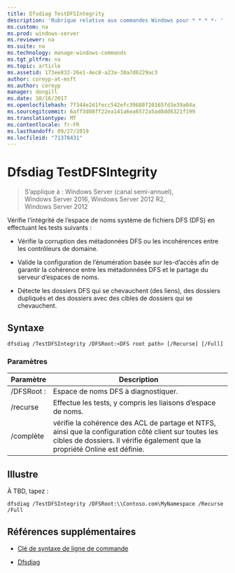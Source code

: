 ```yaml
---
title: Dfsdiag TestDFSIntegrity
description: 'Rubrique relative aux commandes Windows pour * * * *- '
ms.custom: na
ms.prod: windows-server
ms.reviewer: na
ms.suite: na
ms.technology: manage-windows-commands
ms.tgt_pltfrm: na
ms.topic: article
ms.assetid: 173ee832-26e1-4ec8-a23a-38a7d6229ac3
author: coreyp-at-msft
ms.author: coreyp
manager: dongill
ms.date: 10/16/2017
ms.openlocfilehash: 7f344e2d1fecc542efc39688f20165fd3e39a04a
ms.sourcegitcommit: 6aff3d88ff22ea141a6ea6572a5ad8dd6321f199
ms.translationtype: MT
ms.contentlocale: fr-FR
ms.lasthandoff: 09/27/2019
ms.locfileid: "71378431"
---
```

# <a name="dfsdiag-testdfsintegrity"></a>Dfsdiag TestDFSIntegrity

>S’applique à : Windows Server (canal semi-annuel), Windows Server 2016, Windows Server 2012 R2, Windows Server 2012

Vérifie l’intégrité de l’espace de noms système de fichiers DFS \(DFS\) en effectuant les tests suivants :  
  
-   Vérifie la corruption des métadonnées DFS ou les incohérences entre les contrôleurs de domaine.  
  
-   Valide la configuration de l’énumération basée sur les\-d’accès afin de garantir la cohérence entre les métadonnées DFS et le partage du serveur d’espaces de noms.  
  
-   Détecte les dossiers DFS qui se chevauchent \(des liens\), des dossiers dupliqués et des dossiers avec des cibles de dossiers qui se chevauchent.  
  
  
  
## <a name="syntax"></a>Syntaxe  
  
```  
dfsdiag /TestDFSIntegrity /DFSRoot:<DFS root path> [/Recurse] [/Full]  
```  
  
### <a name="parameters"></a>Paramètres  
  
|Paramètre|Description|  
|-------|--------|  
|\/DFSRoot :<DFS root path>|Espace de noms DFS à diagnostiquer.|  
|\/recurse|Effectue les tests, y compris les liaisons d’espace de noms.|  
|\/complète|vérifie la cohérence des ACL de partage et NTFS, ainsi que la configuration côté client sur toutes les cibles de dossiers. Il vérifie également que la propriété Online est définie.|  
  
## <a name="BKMK_Examples"></a>Illustre  
À TBD, tapez :  
  
```  
dfsdiag /TestDFSIntegrity /DFSRoot:\\Contoso.com\MyNamespace /Recurse /Full  
```  
  
## <a name="additional-references"></a>Références supplémentaires  
  
-   [Clé de syntaxe de ligne de commande](command-line-syntax-key.md)  
  
-   [Dfsdiag](dfsdiag.md)  
  

